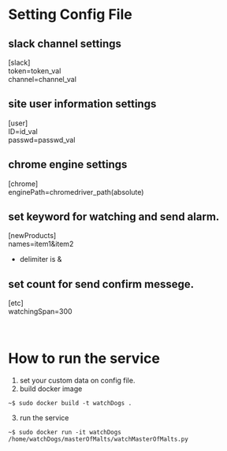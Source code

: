 # Setting Config File
## slack channel settings
[slack]  
token=token_val  
channel=channel_val

## site user information settings
[user]  
ID=id_val  
passwd=passwd_val

## chrome engine settings
[chrome]  
enginePath=chromedriver_path(absolute)

## set keyword for watching and send alarm.<br/>
[newProducts]  
names=item1&item2
- delimiter is &

## set count for send confirm messege.
[etc]  
watchingSpan=300

<br/>

# How to run the service
1. set your custom data on config file.
2. build docker image
``` shell
~$ sudo docker build -t watchDogs .
```
3. run the service
``` shell
~$ sudo docker run -it watchDogs /home/watchDogs/masterOfMalts/watchMasterOfMalts.py